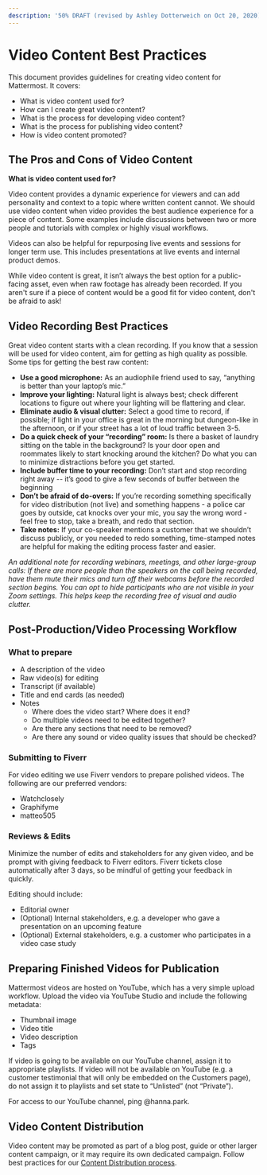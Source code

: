 ```yaml
---
description: '50% DRAFT (revised by Ashley Dotterweich on Oct 20, 2020)'
---
```


# Video Content Best Practices

This document provides guidelines for creating video content for Mattermost. It covers:

* What is video content used for?
* How can I create great video content?
* What is the process for developing video content?
* What is the process for publishing video content?
* How is video content promoted?

## The Pros and Cons of Video Content

**What is video content used for?**

Video content provides a dynamic experience for viewers and can add personality and context to a topic where written content cannot. We should use video content when video provides the best audience experience for a piece of content. Some examples include discussions between two or more people and tutorials with complex or highly visual workflows. 

Videos can also be helpful for repurposing live events and sessions for longer term use. This includes presentations at live events and internal product demos. 

While video content is great, it isn’t always the best option for a public-facing asset, even when raw footage has already been recorded. If you aren't sure if a piece of content would be a good fit for video content, don't be afraid to ask! 

## Video Recording Best Practices

Great video content starts with a clean recording. If you know that a session will be used for video content, aim for getting as high quality as possible. Some tips for getting the best raw content:
* **Use a good microphone:** As an audiophile friend used to say, “anything is better than your laptop’s mic.”
* **Improve your lighting:** Natural light is always best; check different locations to figure out where your lighting will be flattering and clear.
* **Eliminate audio & visual clutter:** Select a good time to record, if possible; if light in your office is great in the morning but dungeon-like in the afternoon, or if your street has a lot of loud traffic between 3-5.
* **Do a quick check of your “recording” room:** Is there a basket of laundry sitting on the table in the background? Is your door open and roommates likely to start knocking around the kitchen? Do what you can to minimize distractions before you get started.
* **Include buffer time to your recording:** Don’t start and stop recording right away -- it’s good to give a few seconds of buffer between the beginning
* **Don’t be afraid of do-overs:** If you’re recording something specifically for video distribution (not live) and something happens - a police car goes by outside, cat knocks over your mic, you say the wrong word - feel free to stop, take a breath, and redo that section.
* **Take notes:** If your co-speaker mentions a customer that we shouldn’t discuss publicly, or you needed to redo something, time-stamped notes are helpful for making the editing process faster and easier.

*An additional note for recording webinars, meetings, and other large-group calls: If there are more people than the speakers on the call being recorded, have them mute their mics and turn off their webcams before the recorded section begins. You can opt to hide participants who are not visible in your Zoom settings. This helps keep the recording free of visual and audio clutter.*

## Post-Production/Video Processing Workflow

### What to prepare

* A description of the video
* Raw video(s) for editing
* Transcript (if available)
* Title and end cards (as needed)
* Notes
    * Where does the video start? Where does it end? 
    * Do multiple videos need to be edited together?
    * Are there any sections that need to be removed? 
    * Are there any sound or video quality issues that should be checked?

### Submitting to Fiverr

For video editing we use Fiverr vendors to prepare polished videos. The following are our preferred vendors:

* Watchclosely
* Graphifyme
* matteo505

### Reviews & Edits

Minimize the number of edits and stakeholders for any given video, and be prompt with giving feedback to Fiverr editors. Fiverr tickets close automatically after 3 days, so be mindful of getting your feedback in quickly. 

Editing should include:

* Editorial owner
* (Optional) Internal stakeholders, e.g. a developer who gave a presentation on an upcoming feature 
* (Optional) External stakeholders, e.g. a customer who participates in a video case study

## Preparing Finished Videos for Publication

Mattermost videos are hosted on YouTube, which has a very simple upload workflow. Upload the video via YouTube Studio and include the following metadata:
* Thumbnail image
* Video title
* Video description
* Tags

If video is going to be available on our YouTube channel, assign it to appropriate playlists. If video will not be available on YouTube (e.g. a customer testimonial that will only be embedded on the Customers page), do not assign it to playlists and set state to “Unlisted” (not “Private”).

For access to our YouTube channel, ping @hanna.park.

## Video Content Distribution  

Video content may be promoted as part of a blog post, guide or other larger content campaign, or it may require its own dedicated campaign. Follow best practices for our [Content Distribution process](https://handbook.mattermost.com/operations/messaging-and-math/content-marketing/content-development-distribution-processes).
